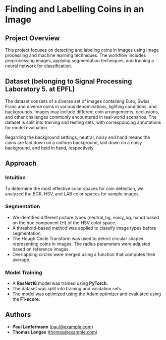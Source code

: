 # Finding and Labelling Coins in an Image

## Project Overview

This project focuses on detecting and labeling coins in images using image processing and machine learning techniques. The workflow includes preprocessing images, applying segmentation techniques, and training a neural network for classification.

## Dataset (belonging to Signal Processing Laboratory 5. at EPFL) 

The dataset consists of a diverse set of images containing Euro, Swiss Franc and diverse coins in various denominations, lighting conditions, and backgrounds. Images may include different coin arrangements, occlusions, and other challenges commonly encountered in real-world scenarios. The dataset is split into training and testing sets, with corresponding annotations for model evaluation.

Regarding the background settings, neutral, noisy and hand means the coins are laid down on a uniform background, laid down on a noisy background, and held in hand, respectively. 

## Approach

### Intuition

To determine the most effective color spaces for coin detection, we analyzed the BGR, HSV, and LAB color spaces for sample images.

### Segmentation

- We identified different picture types (neutral\_bg, noisy\_bg, hand) based on the hue component (H) of the HSV color space.
- A threshold-based method was applied to classify image types before segmentation.
- The Hough Circle Transform was used to detect circular shapes representing coins in images. The radius parameters were adjusted based on reference images.
- Overlapping circles were merged using a function that computes their average.

### Model Training

- A **ResNet18** model was trained using **PyTorch**.
- The dataset was split into training and validation sets.
- The model was optimized using the Adam optimizer and evaluated using the **F1-score**.

## Authors

- **Paul Lanfermann** ([paul@example.com](mailto\:paul@example.com))
- **Thomas Lenges** ([thomas@example.com](mailto\:thomas@example.com))

